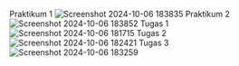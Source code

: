 Praktikum 1
![Screenshot 2024-10-06 183835](https://github.com/user-attachments/assets/a6be5d93-a8e2-49d9-b4cf-1b6f29f8a0b7)
Praktikum 2
![Screenshot 2024-10-06 183852](https://github.com/user-attachments/assets/d82c9f8c-8942-4e9a-b859-8bb3bf0a2088)
Tugas 1
![Screenshot 2024-10-06 181715](https://github.com/user-attachments/assets/a2e9c755-7062-408e-beb1-c62053bd5ce6)
Tugas 2
![Screenshot 2024-10-06 182421](https://github.com/user-attachments/assets/f7a0ba18-9400-4433-86c2-78038c734c63)
Tugas 3
![Screenshot 2024-10-06 183259](https://github.com/user-attachments/assets/3427deb8-8a3c-447f-ba97-b67aade3bd0b)

